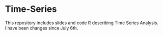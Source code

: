 # Time-Series
This repository includes slides and code R describing Time Series Analysis. 
I have been changes since July 6th.
